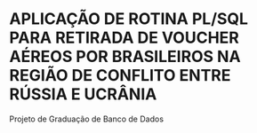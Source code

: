 # APLICAÇÃO DE ROTINA PL/SQL PARA RETIRADA DE VOUCHER AÉREOS POR BRASILEIROS NA REGIÃO DE CONFLITO ENTRE RÚSSIA E UCRÂNIA

Projeto de Graduação de Banco de Dados

